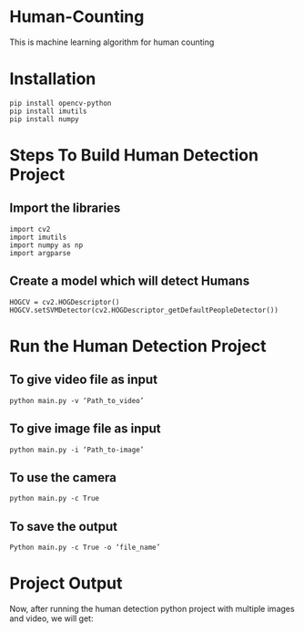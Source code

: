 # Human-Counting
This is machine learning algorithm for human counting

# Installation
```
pip install opencv-python
pip install imutils
pip install numpy
```

# Steps To Build Human Detection Project
## Import the libraries
```
import cv2
import imutils
import numpy as np
import argparse
```

## Create a model which will detect Humans
``
HOGCV = cv2.HOGDescriptor()
HOGCV.setSVMDetector(cv2.HOGDescriptor_getDefaultPeopleDetector())
``

# Run the Human Detection Project
## To give video file as input
`python main.py -v ‘Path_to_video’`
## To give image file as input
`python main.py -i ‘Path_to-image’`
## To use the camera
`python main.py -c True`
## To save the output
`Python main.py -c True -o ‘file_name’`

# Project Output
Now, after running the human detection python project with multiple images and video, we will get:

